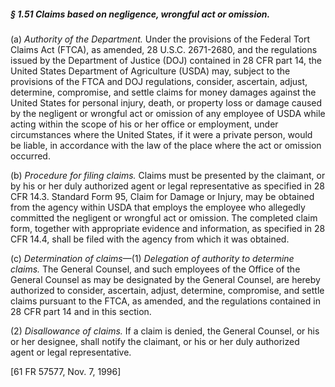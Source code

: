 ##### § 1.51 Claims based on negligence, wrongful act or omission. #####

(a) *Authority of the Department.* Under the provisions of the Federal Tort Claims Act (FTCA), as amended, 28 U.S.C. 2671-2680, and the regulations issued by the Department of Justice (DOJ) contained in 28 CFR part 14, the United States Department of Agriculture (USDA) may, subject to the provisions of the FTCA and DOJ regulations, consider, ascertain, adjust, determine, compromise, and settle claims for money damages against the United States for personal injury, death, or property loss or damage caused by the negligent or wrongful act or omission of any employee of USDA while acting within the scope of his or her office or employment, under circumstances where the United States, if it were a private person, would be liable, in accordance with the law of the place where the act or omission occurred.

(b) *Procedure for filing claims.* Claims must be presented by the claimant, or by his or her duly authorized agent or legal representative as specified in 28 CFR 14.3. Standard Form 95, Claim for Damage or Injury, may be obtained from the agency within USDA that employs the employee who allegedly committed the negligent or wrongful act or omission. The completed claim form, together with appropriate evidence and information, as specified in 28 CFR 14.4, shall be filed with the agency from which it was obtained.

(c) *Determination of claims*—(1) *Delegation of authority to determine claims.* The General Counsel, and such employees of the Office of the General Counsel as may be designated by the General Counsel, are hereby authorized to consider, ascertain, adjust, determine, compromise, and settle claims pursuant to the FTCA, as amended, and the regulations contained in 28 CFR part 14 and in this section.

(2) *Disallowance of claims.* If a claim is denied, the General Counsel, or his or her designee, shall notify the claimant, or his or her duly authorized agent or legal representative.

[61 FR 57577, Nov. 7, 1996]